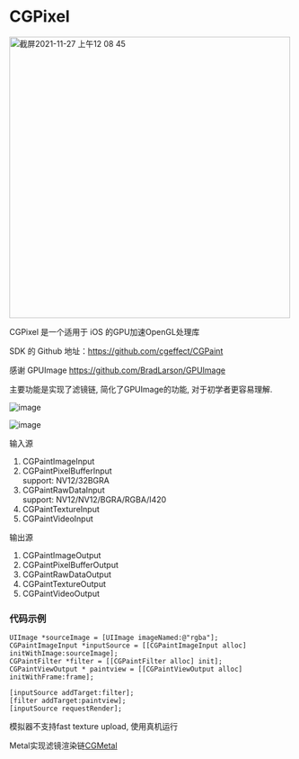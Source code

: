 # CGPixel

<img width="500" alt="截屏2021-11-27 上午12 08 45" src="https://user-images.githubusercontent.com/15692322/154796866-ff3657f1-9154-4b5d-b7d6-b33b44098353.png">

CGPixel 是一个适用于 iOS 的GPU加速OpenGL处理库<br>

SDK 的 Github 地址：https://github.com/cgeffect/CGPaint

感谢 GPUImage https://github.com/BradLarson/GPUImage

主要功能是实现了滤镜链, 简化了GPUImage的功能, 对于初学者更容易理解.

![image](https://user-images.githubusercontent.com/15692322/124691103-da010180-df0d-11eb-8e20-e6d9791ff708.png)

![image](https://user-images.githubusercontent.com/15692322/139862736-b8cb67b0-7b8f-4bb1-9f72-05d7b26d653d.gif)


输入源
1. CGPaintImageInput
2. CGPaintPixelBufferInput<br/>
    support: NV12/32BGRA
3. CGPaintRawDataInput<br/>
    support: NV12/NV12/BGRA/RGBA/I420
4. CGPaintTextureInput
5. CGPaintVideoInput

输出源
1. CGPaintImageOutput
2. CGPaintPixelBufferOutput
4. CGPaintRawDataOutput
5. CGPaintTextureOutput
6. CGPaintVideoOutput

### 代码示例
``` 
UIImage *sourceImage = [UIImage imageNamed:@"rgba"];
CGPaintImageInput *inputSource = [[CGPaintImageInput alloc] initWithImage:sourceImage];
CGPaintFilter *filter = [[CGPaintFilter alloc] init];
CGPaintViewOutput * paintview = [[CGPaintViewOutput alloc] initWithFrame:frame];

[inputSource addTarget:filter];
[filter addTarget:paintview];
[inputSource requestRender];
```

模拟器不支持fast texture upload, 使用真机运行

Metal实现滤镜渲染链[CGMetal](https://github.com/cgeffect/CGMetal)
